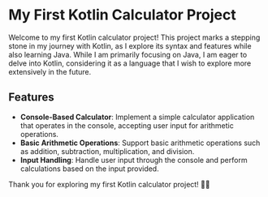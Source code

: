 # My First Kotlin Calculator Project

Welcome to my first Kotlin calculator project! This project marks a stepping stone in my journey with Kotlin, as I explore its syntax and features while also learning Java. While I am primarily focusing on Java, I am eager to delve into Kotlin, considering it as a language that I wish to explore more extensively in the future.

## Features

- **Console-Based Calculator**: Implement a simple calculator application that operates in the console, accepting user input for arithmetic operations.
- **Basic Arithmetic Operations**: Support basic arithmetic operations such as addition, subtraction, multiplication, and division.
- **Input Handling**: Handle user input through the console and perform calculations based on the input provided.

Thank you for exploring my first Kotlin calculator project! 🧮🚀
